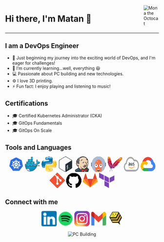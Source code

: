 <!-- Profile Header -->
<div style="display: flex; align-items: center; border-bottom: 1px solid #000; padding-bottom: 10px;">
  <h1 style="flex: 1;">Hi there, I'm Matan 👋</h1>
  <img src="https://github.githubassets.com/images/mona-whisper.gif" alt="Mona the Octocat" width="50" />
</div>

<!-- Introduction -->
## I am a DevOps Engineer

- 🔭 Just beginning my journey into the exciting world of DevOps, and I'm eager for challenges!
- 🌱 I’m currently learning...well, everything 😆
- 💻 Passionate about PC building and new technologies.
- ⚙️ I love 3D printing.
- ⚡ Fun fact: I enjoy playing and listening to music!

<!-- Certifications -->
## Certifications

- 🎓 Certified Kubernetes Administrator (CKA)
- 🎓 GitOps Fundamentals
- 🎓 GitOps On Scale

<!-- Tools and Languages -->
## Tools and Languages

<p align="center">
  <a href="https://kubernetes.io/" title="Kubernetes"><img src="assets/kubernetes.png" alt="Kubernetes" width="50" height="50"/></a>
  <a href="https://www.docker.com/" title="Docker"><img src="assets/docker.png" alt="Docker" width="50" height="50"/></a>
  <a href="https://www.python.org/" title="Python"><img src="assets/python.png" alt="Python" width="50" height="50"/></a>
  <a href="https://www.gnu.org/software/bash/" title="Bash"><img src="assets/bash.png" alt="Bash" width="50" height="50"/></a>
  <a href="https://www.jenkins.io/" title="Jenkins"><img src="assets/jenkins.png" alt="Jenkins" width="50" height="50"/></a>
  <a href="https://argoproj.github.io/cd/" title="ArgoCD"><img src="assets/ArgoCD.png" alt="ArgoCD" width="50" height="50"/></a>
  <a href="https://maven.apache.org/" title="Maven"><img src="assets/maven.png" alt="Maven" width="50" height="50"/></a>
  <a href="https://aws.amazon.com/" title="AWS"><img src="assets/aws.png" alt="AWS" width="50" height="50"/></a>
  <a href="https://cloud.google.com/" title="GCP"><img src="assets/gcp.png" alt="GCP" width="50" height="50"/></a>
  <a href="https://git-scm.com/" title="Git"><img src="assets/git.png" alt="Git" width="50" height="50"/></a>
  <a href="https://github.com/" title="GitHub"><img src="assets/github.png" alt="GitHub" width="50" height="50"/></a>
  <a href="https://about.gitlab.com/" title="GitLab"><img src="assets/gitlab.png" alt="GitLab" width="50" height="50"/></a>
  <a href="https://www.terraform.io/" title="Terraform"><img src="assets/terraform.png" alt="Terraform" width="50" height="50"/></a>
</p>

<!-- Connect with Me -->
## Connect with me

<p align="center">
  <a href="https://linkedin.com/in/matan-avital" title="LinkedIn"><img src="assets/linkedin.png" alt="LinkedIn" width="50" height="50"/></a>
  <a href="https://open.spotify.com/user/vbl1z3x2ir2ox96ekku78322r?si=d641d6b72cfa4558" title="Spotify"><img src="assets/spotify.png" alt="Spotify" width="50" height="50"/></a>
  <a href="https://www.instagram.com/3dmatho/" title="Instagram"><img src="assets/instagram.png" alt="Instagram" width="50" height="50"/></a>
  <a href="mailto:matavital13@gmail.com" title="Gmail"><img src="assets/gmail.png" alt="Gmail" width="50" height="50"/></a>
  <a href="https://cubee3d.com/store/M3D" title="Cubee"><img src="assets/cubee.png" alt="Cubee" width="50" height="50"/></a>
</p>

<!-- Showcase Image -->
<p align="center">
  <img src="assets/pc.gif" alt="PC Building" width="500" />
</p>
